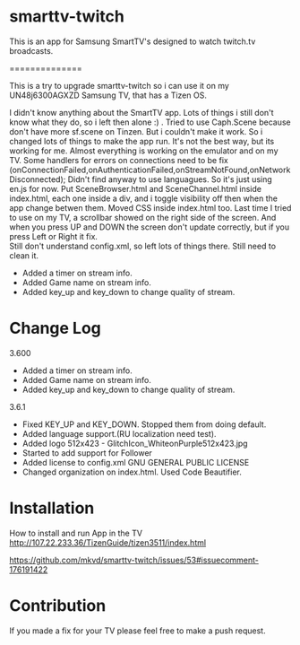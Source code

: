 smarttv-twitch
==============

This is an app for Samsung SmartTV's designed to watch twitch.tv broadcasts.

==============

This is a try to upgrade smarttv-twitch so i can use it on my UN48j6300AGXZD Samsung TV, that has a Tizen OS.

I didn't know anything about the SmartTV app. Lots of things i still don't know what they do, so i left then alone :) .
Tried to use Caph.Scene because don't have more sf.scene on Tinzen. But i couldn't make it work. So i changed lots of things to make the app run.
It's not the best way, but its working for me. Almost everything is working on the emulator and on my TV.
Some handlers for errors on connections need to be fix (onConnectionFailed,onAuthenticationFailed,onStreamNotFound,onNetworkDisconnected);
Didn't find anyway to use languagues. So it's just using en.js for now. 
Put SceneBrowser.html and SceneChannel.html inside index.html, each one inside a div, and i toggle visibility off then when the app change betwen them.
Moved CSS inside index.html too.
Last time I tried to use on my TV, a scrollbar showed on the right side of the screen.
And when you press UP and DOWN the screen don't update correctly, but if you press Left or Right it fix.  
Still don't understand config.xml, so left lots of things there. Still need to clean it.


- Added a timer on stream info.
- Added Game name on stream info.
- Added key_up and key_down to change quality of stream.


Change Log
==============
3.600
- Added a timer on stream info.
- Added Game name on stream info.
- Added key_up and key_down to change quality of stream.

3.6.1
- Fixed KEY_UP and KEY_DOWN. Stopped them from doing default.
- Added language support.(RU localization need test).
- Added logo 512x423 - GlitchIcon_WhiteonPurple512x423.jpg
- Started to add support for Follower
- Added license to config.xml <license xml:lang="en-gb" href="http://www.gnu.org/licenses/gpl.html">GNU GENERAL PUBLIC LICENSE</license>
- Changed organization on index.html. Used Code Beautifier.

Installation
==============

How to install and run App in the TV
http://107.22.233.36/TizenGuide/tizen3511/index.html

https://github.com/mkvd/smarttv-twitch/issues/53#issuecomment-176191422

Contribution
==============
If you made a fix for your TV please feel free to make a push request.
